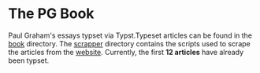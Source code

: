 # The PG Book

Paul Graham's essays typset via Typst.Typeset articles can be found in the [book](./book) directory. The [scrapper](./scrapper) directory contains the scripts used to scrape the articles from the [website](https://www.paulgraham.com/articles.html).
Currently, the first **12 articles** have already been typset.
